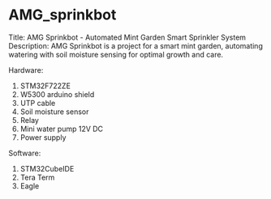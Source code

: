 # AMG_sprinkbot
Title: AMG Sprinkbot - Automated Mint Garden Smart Sprinkler System Description: AMG Sprinkbot is a project for a smart mint garden, automating watering with soil moisture sensing for optimal growth and care.

Hardware:
1.  STM32F722ZE
2.  W5300 arduino shield
3.  UTP cable
4.  Soil moisture sensor
5.  Relay
6.  Mini water pump 12V DC
7.  Power supply

Software:
1. STM32CubeIDE
2. Tera Term
3. Eagle
